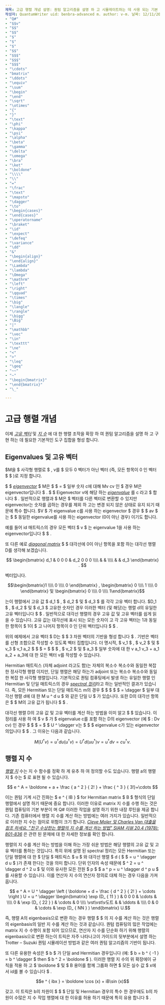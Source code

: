 ```yaml
---
제목: 고급 행렬 개념 설명: 퀀텀 알고리즘을 설명 하 고 시뮬레이트하는 데 사용 되는 기본 도구인 고유 벡터, eigenvalues 및 matrix 지 수에 대해 알아봅니다.
작성자: QuantumWriter uid: benbra-advanced m. author: v-m. 날짜: 12/11/2017 밀리초. 토픽: 문서 번호:
- "Q#"
- "$$v"
- "$$"
- "$$"
- "$"
- "$"
- "$"
- "$$"
- "$$$"
- "$$$"
- "$$$"
- "\cdots"
- "bmatrix"
- "\ddots"
- "\equiv"
- "\sum"
- "\begin"
- "\end"
- "\sqrt"
- "\otimes"
- "{"
- "}"
- "\text"
- "\phi"
- "\kappa"
- "\psi"
- "\alpha"
- "\beta"
- "\gamma"
- "\delta"
- "\omega"
- "\bra"
- "\ket"
- "\boldone"
- "\\\\"
- "\\"
- "="
- "\frac"
- "\text"
- "\mapsto"
- "\dagger"
- "\to"
- "\begin{cases}"
- "\end{cases}"
- "\operatorname"
- "\braket"
- "\id"
- "\expect"
- "\defeq"
- "\variance"
- "\dd"
- "&"
- "\begin{align}"
- "\end{align}"
- "\Lambda"
- "\lambda"
- "\Omega"
- "\mathrm"
- "\left"
- "\right"
- "\qquad"
- "\times"
- "\big"
- "\langle"
- "\rangle"
- "\bigg"
- "\Big"
- "|"
- "\mathbb"
- "\vec"
- "\in"
- "\texttt"
- "\ne"
- "<"
- ">"
- "\leq"
- "\geq"
- "~~"
- "~"
- "\begin{bmatrix}"
- "\end{bmatrix}"
- "\_"

---
```

# <a name="advanced-matrix-concepts"></a>고급 행렬 개념 #

이제 [*고유 벡터*](https://en.wikipedia.org/wiki/Eigenvalues_and_eigenvectors) 및 [*지 수*](https://en.wikipedia.org/wiki/Matrix_exponential) 에 대 한 행렬 조작을 확장 하 여 퀀텀 알고리즘을 설명 하 고 구현 하는 데 필요한 기본적인 도구 집합을 형성 합니다.

## <a name="eigenvalues-and-eigenvectors"></a>Eigenvalues 및 고유 벡터 ##

$M을 $ 사각형 행렬로 $ , v를 $ 모두 0 벡터가 아닌 벡터 (즉, 모든 항목이 0 인 벡터 $ $ )로 지정 합니다.

$ $ [*eigenvector*](https://en.wikipedia.org/wiki/Eigenvalues_and_eigenvectors) $ M은 $ $ = $ 일부 숫자 c에 대해 Mv cv 인 $ 경우 M은 eigenvector입니다 $ . $ $ Eigenvector v에 해당 하는 [*eigenvalue*](https://en.wikipedia.org/wiki/Eigenvalues_and_eigenvectors) 를 c 라고 $ 합니다 $ . 일반적으로 행렬과 $ M은 $ 벡터를 다른 벡터로 변환할 수 있지만 eigenvector는 숫자를 곱하는 경우를 제외 하 고는 변경 되지 않은 상태로 유지 되기 때문에 특수 합니다. $V $ 가 eigenvalue c를 사용 하는 eigenvector $ 경우 $ $ av $ 는 $ $ 동일한 eigenvalue를 사용 하는 eigenvector (0이 아닌 경우) 이기도 합니다.

예를 들어 id 매트릭스의 경우 모든 벡터 $ v $ 는 eigenvalue 1을 사용 하는 eigenvector입니다 $ $ .

또 다른 예로 [*diagonal matrix*](https://en.wikipedia.org/wiki/Diagonal_matrix) $ $ 대각선에 0이 아닌 항목을 포함 하는 대각선 행렬 D를 생각해 보겠습니다.

$$
\begin{bmatrix}
d_1 & 0 0 0 & d_2 0 0 0 \\\\ & & \\\\ & & d_3 \end{bmatrix} .
$$

벡터입니다.

$$\begin{bmatrix}1 \\\\ 0 \\\\ 0 \end{bmatrix} , \begin{bmatrix} 0 \\\\ 1 \\\\ 0 \end{bmatrix} 및 \begin{bmatrix} 0 \\\\ 0 \\\\ 1\end{bmatrix}$$

는이 행렬에서 고유 값  $ d_1 $ , $ d_2 $ 및 $ d_3 $ 를 각각 고유 벡터 합니다. $D_1 $ , $ d_2 $ 및 $ d_3 $ 고유한 숫자인 경우 이러한 벡터 (및 해당)는 행렬 d의 유일한 고유 벡터입니다 $ $ . 일반적으로 대각선 행렬의 경우 고유 값 및 고유 벡터를 쉽게 읽을 수 있습니다. 고유 값는 대각선에 표시 되는 모든 숫자이 고 각 고유 벡터는 1과 동일한 항목이 $ 1이 $ 고 나머지 항목이 0 인 단위 벡터입니다 $ $ .

위의 예제에서 고유 벡터 $ D는 $ $ 3 차원 벡터의 기반을 형성 합니다 $ . 기반은 벡터를 선형 조합으로 작성할 수 있도록 벡터 집합입니다. 더 명시적, $ v_1 $ , $ v_2 $ 및 $ v_3 $ v_1 a_2 $ $ $ = $ $ $ , $ v_2 $ 및 $ a_3 $ 일부 숫자에 대 한 v a_1 v_3 + a_1 a_2 + a_3에 대 한 모든 벡터 v를 작성할 수 있습니다.

Hermitian 매트릭스 (자체 adjoint 라고도 함)는 자체의 복소수 복소수와 동일한 복잡 한 정사각형 행렬 이지만, 단일 행렬은 해당 하는가 adjoint 또는 복소수 복소수와 동일한 복잡 한 사각형 행렬입니다.
기본적으로 퀀텀 컴퓨팅에서 발생 하는 유일한 행렬 인 Hermitian 및 단일 매트릭스의 경우 [*spectral 정리*](https://en.wikipedia.org/wiki/Spectral_theorem)라고 하는 일반적인 결과가 있습니다. 즉, 모든 Hermitian 또는 단일 매트릭스 m의 경우 $ $ $ $ $ = \dagger $ 일부 대각선 행렬 d에 대 한 M u ^ d u $ 와 같은 단일 U $ 가 있습니다. 또한 D의 대각선 항목은 $ $ M의 고유 값가 됩니다 $ $ .

대각선 행렬 D의 고유 값 및 고유 벡터를 계산 하는 방법을 이미 알고 $ $ 있습니다. 이 정리를 사용 하 여 $ v $ 가 $ eigenvalue c를 포함 하는 D의 eigenvector (예 $ : Dv cv) 인 경우 $ $ $ = $ $ U ^ \dagger v는 $ $ $ eigenvalue c가 있는 eigenvector의입니다 $ $ . 그 이유는 다음과 같습니다.

$$M (U ^ \dagger v) = u ^ \dagger d u (u ^ \dagger v) = U ^ \dagger d (u u ^ \dagger ) v = u ^ \dagger d v = c u ^ \dagger v.$$

## <a name="matrix-exponentials"></a>행렬 지 수
[*행렬 지*](https://en.wikipedia.org/wiki/Matrix_exponential) 수는 지 수 함수를 정확 하 게 유추 하 여 정의할 수도 있습니다.  행렬 a의 행렬 지 $ 수는 $ 로 표현 될 수 있습니다.

$$
e ^ A = \boldone + a + \frac { a ^ 2 } { 2! } + \frac { ^ 3 } { 3!}+\cdots
$$

이는 퀀텀 기계 시간 진화는 $ e ^ { IB } $ for Hermitian matrix $ B $ 형식의 단일 행렬에서 설명 하기 때문에 중요 합니다.  이러한 이유로 matrix 지 수를 수행 하는 것은 퀀텀 컴퓨팅의 기본 부분이 며 Q# 이러한 작업을 설명 하기 위한 내장 루틴을 제공 합니다.
기존 컴퓨터에서 행렬 지 수를 계산 하는 방법에는 여러 가지가 있습니다. 일반적으로 이러한 지 수는 점이로 위험이 크기 합니다.  [*Cleve Moler 및 Charles Van 대출을 참조 하세요. "천구 수상한는 행렬의 지 수를 계산 하는 방법" SIAM 리뷰 20.4 (1978): 801-836*](https://doi.org/10.1137/S00361445024180) 은 관련 된 문제에 대 한 자세한 정보를 확인 합니다.

행렬의 지 수를 계산 하는 방법을 이해 하는 가장 쉬운 방법은 해당 행렬의 고유 값 및 고유 벡터를 통하는 것입니다.  특히 위에 설명 된 spectral 정리는 모든 Hermitian 또는 단일 행렬에 대 한 $ 단일 $ 매트릭스 $ u $ 와 대각선 행렬 $ d ( $ $ = u ^ \dagger d u $ )가 존재 한다는 것을 의미 합니다.  단위 인자의 속성 때문에 $ ^ 2 = u ^ \dagger d ^ 2 u $ 및 이와 유사한 모든 전원 $ p $ $ a ^ p = u ^ \dagger d ^ p u $ 를 사용할 수 있습니다.  이를 연산자 지 수의 연산자 정의로 대체 하는 경우 다음을 가져옵니다.

$$
e ^ A = U ^ \dagger \left ( \boldone + d + \frac { d ^ 2 } { 2! } + \cdots \right ) U = u ^ \dagger \begin{bmatrix} \exp (D_ { 11 } ) & 0 0 0 & \cdots & \\\\ 0 & \exp (D_ { 22 } ) & \cdots & 0 \\\\ \vst\vst\v도트 & & \ddots & \\\\ 0 & 0 & \cdots & \exp (D_ { NN } ) \end{bmatrix} U.$$

즉, 행렬 A의 eigenbasis으로 변환 하는 경우 행렬 $ $ 의 지 수를 계산 하는 것은 행렬의 eigenbasis의 일반 지 수를 계산 하는 것과 같습니다.  퀀텀 컴퓨팅의 많은 작업에는 matrix 지 수 수행이 포함 되어 있으므로, 연산자 지 수를 단순화 하기 위해 행렬의 eigenbasis으로 변환 하는이 트릭은 자주 나타나고이 가이드의 뒷부분에서 설명 하는 Trotter – Suzuki 퀀텀 시뮬레이션 방법과 같은 여러 퀀텀 알고리즘의 기반이 됩니다.

또 다른 유용한 속성은 $ b $ 가 단일 and Hermitian 경우입니다 (예: $ b = b ^ { -1 } = b ^ \dagger $ then $ b ^ 2 = \boldone $ ). 이러한 행렬 지 수의 위 확장에이 규칙을 적용 하 고 $ \boldone $ 및 $ B 용어를 함께 그룹화 하면 $ 모든 실수 값 $ x에서 id를 볼 수 있습니다 $ .

$$e ^ { ibx } = \boldone \cos (x) + iB\sin (x)$$


갖고. 이 트릭은 b의 차원이 $ $ $ 단일 및 Hermitian 경우의 특수 한 경우에도 b의 차원이 수많은 지 수 작업 행렬에 대 한 이유를 허용 하기 때문에 특히 유용 합니다 $ .
